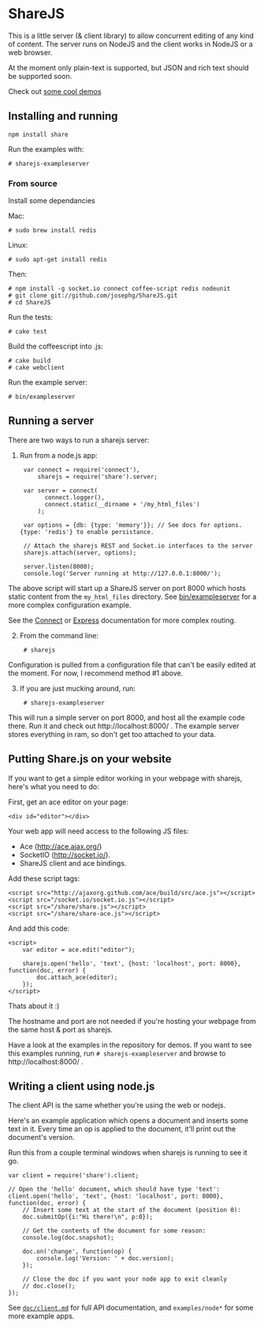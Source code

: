 ShareJS
=======

This is a little server (& client library) to allow concurrent editing of any kind of content. The server runs on NodeJS and the client works in NodeJS or a web browser.

At the moment only plain-text is supported, but JSON and rich text should be supported soon.

Check out [some cool demos](http://sharejs.org:8000/)


Installing and running
----------------------

    npm install share

Run the examples with:

    # sharejs-exampleserver

### From source

Install some dependancies
    
Mac:

    # sudo brew install redis

Linux:
   
    # sudo apt-get install redis

Then:

    # npm install -g socket.io connect coffee-script redis nodeunit
    # git clone git://github.com/josephg/ShareJS.git
    # cd ShareJS

Run the tests:

    # cake test

Build the coffeescript into .js:

    # cake build
    # cake webclient

Run the example server:

    # bin/exampleserver

Running a server
----------------

There are two ways to run a sharejs server:

1. Run from a node.js app:

        var connect = require('connect'),
            sharejs = require('share').server;

        var server = connect(
              connect.logger(),
              connect.static(__dirname + '/my_html_files')
            );

        var options = {db: {type: 'memory'}}; // See docs for options. {type: 'redis'} to enable persistance.

        // Attach the sharejs REST and Socket.io interfaces to the server
        sharejs.attach(server, options);

        server.listen(8000);
        console.log('Server running at http://127.0.0.1:8000/');

  The above script will start up a ShareJS server on port 8000 which hosts static content from the `my_html_files` directory. See [bin/exampleserver](bin/exampleserver) for a more complex configuration example.

  See the [Connect](http://senchalabs.github.com/connect/) or [Express](http://expressjs.com/) documentation for more complex routing.

2. From the command line:

        # sharejs
  Configuration is pulled from a configuration file that can't be easily edited at the moment. For now, I recommend method #1 above.

3. If you are just mucking around, run:

        # sharejs-exampleserver
  
  This will run a simple server on port 8000, and host all the example code there. Run it and check out http://localhost:8000/ . The example server stores everything in ram, so don't get too attached to your data.


Putting Share.js on your website
--------------------------------

If you want to get a simple editor working in your webpage with sharejs, here's what you need to do:

First, get an ace editor on your page:

    <div id="editor"></div>

Your web app will need access to the following JS files:

- Ace (http://ace.ajax.org/)
- SocketIO (http://socket.io/).
- ShareJS client and ace bindings.

Add these script tags:

    <script src="http://ajaxorg.github.com/ace/build/src/ace.js"></script>
	<script src="/socket.io/socket.io.js"></script>
	<script src="/share/share.js"></script>
	<script src="/share/share-ace.js"></script>

And add this code:

    <script>
        var editor = ace.edit("editor");

        sharejs.open('hello', 'text', {host: 'localhost', port: 8000}, function(doc, error) {
	        doc.attach_ace(editor);
        });
	</script>

Thats about it :)

The hostname and port are not needed if you're hosting your webpage from the same host & port as sharejs.

Have a look at the examples in the repository for demos. If you want to see this examples running, run `# sharejs-exampleserver` and browse to http://localhost:8000/ .


Writing a client using node.js
------------------------------

The client API is the same whether you're using the web or nodejs.

Here's an example application which opens a document and inserts some text in it. Every time an op is applied to the document, it'll print out the document's version.

Run this from a couple terminal windows when sharejs is running to see it go.

    var client = require('share').client;

    // Open the 'hello' document, which should have type 'text':
    client.open('hello', 'text', {host: 'localhost', port: 8000}, function(doc, error) {
        // Insert some text at the start of the document (position 0):
        doc.submitOp({i:"Hi there!\n", p:0});

        // Get the contents of the document for some reason:
        console.log(doc.snapshot);

        doc.on('change', function(op) {
            console.log('Version: ' + doc.version);
        });

        // Close the doc if you want your node app to exit cleanly
	    // doc.close();
    });

See [`doc/client.md`](ShareJS/blob/master/doc/client.md) for full API documentation, and `examples/node*` for some more example apps.


